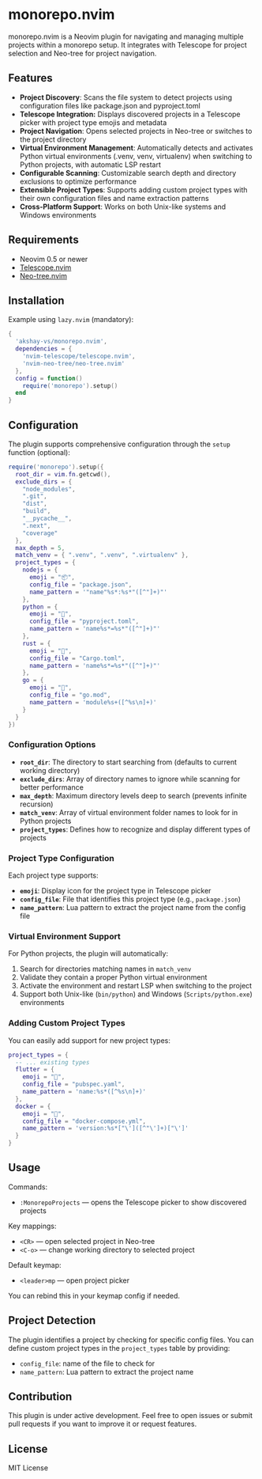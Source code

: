 # monorepo.nvim

monorepo.nvim is a Neovim plugin for navigating and managing multiple projects within a monorepo setup. It integrates with Telescope for project selection and Neo-tree for project navigation.

## Features

- **Project Discovery**: Scans the file system to detect projects using configuration files like package.json and pyproject.toml
- **Telescope Integration:** Displays discovered projects in a Telescope picker with project type emojis and metadata
- **Project Navigation**: Opens selected projects in Neo-tree or switches to the project directory
- **Virtual Environment Management**: Automatically detects and activates Python virtual environments (.venv, venv, virtualenv) when switching to Python projects, with automatic LSP restart
- **Configurable Scanning**: Customizable search depth and directory exclusions to optimize performance
- **Extensible Project Types**: Supports adding custom project types with their own configuration files and name extraction patterns
- **Cross-Platform Support**: Works on both Unix-like systems and Windows environments

## Requirements

- Neovim 0.5 or newer
- [Telescope.nvim](https://github.com/nvim-telescope/telescope.nvim)
- [Neo-tree.nvim](https://github.com/nvim-neo-tree/neo-tree.nvim)

## Installation

Example using `lazy.nvim` (mandatory):

```lua
{
  'akshay-vs/monorepo.nvim',
  dependencies = {
    'nvim-telescope/telescope.nvim',
    'nvim-neo-tree/neo-tree.nvim'
  },
  config = function()
    require('monorepo').setup()
  end
}
````
## Configuration

The plugin supports comprehensive configuration through the `setup` function (optional):

```lua
require('monorepo').setup({
  root_dir = vim.fn.getcwd(),
  exclude_dirs = {
    "node_modules",
    ".git",
    "dist",
    "build",
    "__pycache__",
    ".next",
    "coverage"
  },
  max_depth = 5,
  match_venv = { ".venv", ".venv", ".virtualenv" },
  project_types = {
    nodejs = {
      emoji = "📦",
      config_file = "package.json",
      name_pattern = '"name"%s*:%s*"([^"]+)"'
    },
    python = {
      emoji = "🐍",
      config_file = "pyproject.toml",
      name_pattern = 'name%s*=%s*"([^"]+)"'
    },
    rust = {
      emoji = "🦀",
      config_file = "Cargo.toml",
      name_pattern = 'name%s*=%s*"([^"]+)"'
    },
    go = {
      emoji = "🐹",
      config_file = "go.mod",
      name_pattern = 'module%s+([^%s\n]+)'
    }
  }
})
```

### Configuration Options

* **`root_dir`**: The directory to start searching from (defaults to current working directory)
* **`exclude_dirs`**: Array of directory names to ignore while scanning for better performance
* **`max_depth`**: Maximum directory levels deep to search (prevents infinite recursion)
* **`match_venv`**: Array of virtual environment folder names to look for in Python projects
* **`project_types`**: Defines how to recognize and display different types of projects

### Project Type Configuration

Each project type supports:
* **`emoji`**: Display icon for the project type in Telescope picker
* **`config_file`**: File that identifies this project type (e.g., `package.json`)
* **`name_pattern`**: Lua pattern to extract the project name from the config file

### Virtual Environment Support

For Python projects, the plugin will automatically:
1. Search for directories matching names in `match_venv`
2. Validate they contain a proper Python virtual environment
3. Activate the environment and restart LSP when switching to the project
4. Support both Unix-like (`bin/python`) and Windows (`Scripts/python.exe`) environments

### Adding Custom Project Types

You can easily add support for new project types:

```lua
project_types = {
  -- ... existing types
  flutter = {
    emoji = "💙",
    config_file = "pubspec.yaml",
    name_pattern = 'name:%s*([^%s\n]+)'
  },
  docker = {
    emoji = "🐳",
    config_file = "docker-compose.yml",
    name_pattern = 'version:%s*["\']([^"\']+)["\']'
  }
}
```

## Usage

Commands:

* `:MonorepoProjects` — opens the Telescope picker to show discovered projects

Key mappings:

* `<CR>` — open selected project in Neo-tree
* `<C-o>` — change working directory to selected project

Default keymap:

* `<leader>mp` — open project picker

You can rebind this in your keymap config if needed.

## Project Detection

The plugin identifies a project by checking for specific config files. You can define custom project types in the `project_types` table by providing:

* `config_file`: name of the file to check for
* `name_pattern`: Lua pattern to extract the project name

## Contribution

This plugin is under active development. Feel free to open issues or submit pull requests if you want to improve it or request features.

## License

MIT License
